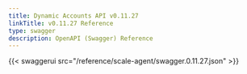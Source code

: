 ```yaml
---
title: Dynamic Accounts API v0.11.27
linkTitle: v0.11.27 Reference
type: swagger
description: OpenAPI (Swagger) Reference 
---
```


{{< swaggerui src="/reference/scale-agent/swagger.0.11.27.json" >}}